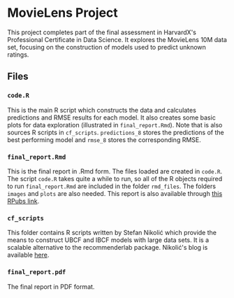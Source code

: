 # MovieLens Project

This project completes part of the final assessment in HarvardX's Professional Certificate in Data Science. It explores the MovieLens 10M data set, focusing on the construction of models used to predict unknown ratings.


## Files

### `code.R`
This is the main R script which constructs the data and calculates predictions and RMSE results for each model. It also creates some basic plots for data exploration (illustrated in `final_report.Rmd`). Note that is also sources R scripts in `cf_scripts`. `predictions_8` stores the predictions of the best performing model and `rmse_8` stores the corresponding RMSE.

### `final_report.Rmd`
This is the final report in .Rmd form. The files loaded are created in `code.R`. The script `code.R` takes quite a while to run, so all of the R objects required to run  `final_report.Rmd` are included in the folder `rmd_files`. The folders `images` and `plots` are also needed. This report is also available through [this RPubs link](http://rpubs.com/alyomahoney/movielens).


### `cf_scripts`
This folder contains R scripts written by Stefan Nikolić which provide the means to construct UBCF and IBCF models with large data sets. It is a scalable alternative to the recommenderlab package. Nikolić's blog is available [here](https://blog.smartcat.io/2017/improved-r-implementation-of-collaborative-filtering/).


### `final_report.pdf`
The final report in PDF format.

